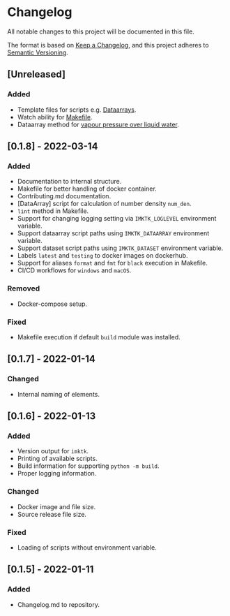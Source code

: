 # Changelog

All notable changes to this project will be documented in this file.

The format is based on [Keep a Changelog](https://keepachangelog.com/en/1.0.0/),
and this project adheres to [Semantic Versioning](https://semver.org/spec/v2.0.0.html).

## [Unreleased]

### Added

- Template files for scripts e.g. [Dataarrays](/imktk/dataarray_methods/_template.py).
- Watch ability for [Makefile](/Makefile).
- Dataarray method for [vapour pressure over liquid water](/imktk/dataarray_methods/vapour_pres_liq.py).

## [0.1.8] - 2022-03-14

### Added

- Documentation to internal structure.
- Makefile for better handling of docker container.
- Contributing.md documentation.
- [DataArray] script for calculation of number density `num_den`.
- `lint` method in Makefile.
- Support for changing logging setting via `IMKTK_LOGLEVEL` environment variable.
- Support dataarray script paths using `IMKTK_DATAARRAY` environment variable.
- Support dataset script paths using `IMKTK_DATASET` environment variable.
- Labels `latest` and `testing` to docker images on dockerhub.
- Support for aliases `format` and `fmt` for `black` execution in Makefile.
- CI/CD workflows for `windows` and `macOS`.

### Removed

- Docker-compose setup.

### Fixed

- Makefile execution if default `build` module was installed.

## [0.1.7] - 2022-01-14

### Changed

- Internal naming of elements.

## [0.1.6] - 2022-01-13

### Added

- Version output for `imktk`.
- Printing of available scripts.
- Build information for supporting `python -m build`.
- Proper logging information.

### Changed

- Docker image and file size.
- Source release file size.

### Fixed

- Loading of scripts without environment variable.

## [0.1.5] - 2022-01-11

### Added

- Changelog.md to repository.
